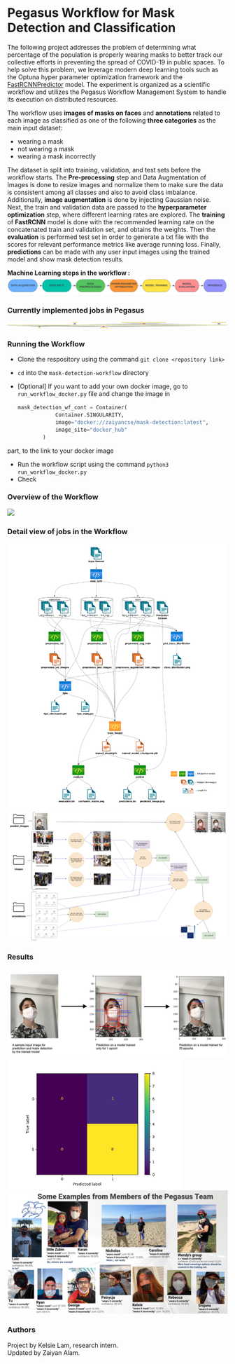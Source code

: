 # Pegasus Workflow for Mask Detection and Classification

The following project addresses the problem of determining what percentage of the population is properly wearing masks to better track our collective efforts in preventing the spread of COVID-19 in public spaces. To help solve this problem, we leverage modern deep learning tools such as the Optuna hyper parameter optimization framework and the [FastRCNNPredictor](https://arxiv.org/abs/1506.01497) model. The experiment is organized as a scientific workflow and utilizes the Pegasus Workflow Management System to handle its execution on distributed resources. 


The workflow uses **images of masks on faces** and **annotations** related to each image as classified as one of the following **three categories** as the main input dataset:
* wearing a mask 
* not wearing a mask
* wearing a mask incorrectly

The dataset is split into training, validation, and test sets before the workflow starts.  The **Pre-processing** step and Data Augmentation of Images is done to resize images and normalize them to make sure the data is consistent among all classes and also to avoid class imbalance. Additionally, **image augmentation** is done by injecting Gaussian noise. Next, the train and validation data are passed to the **hyperparameter optimization** step, where different learning rates are explored. The **training** of **FastRCNN** model is done with the recommended learning rate on the concatenated train and validation set, and obtains the weights. Then the **evaluation** is performed test set in order to generate a txt file with the scores for relevant performance metrics like average running loss. Finally, **predictions** can be made with any user input images using the trained model and show mask detection results.

**Machine Learning steps in the workflow :**
<br>
<img src="imgs/ml_steps3.png" style="width: 900px;"/>
<br>


### Currently implemented jobs in Pegasus
![workflow](imgs/mask_detection.png)


### Running the Workflow

* Clone the respository using the command `git clone <repository link>`
* `cd` into the `mask-detection-workflow` directory
*  [Optional] If you want to add your own docker image, go to `run_workflow_docker.py` file and change the image in 

    ```python
    mask_detection_wf_cont = Container(
                Container.SINGULARITY,
                image="docker://zaiyancse/mask-detection:latest",
                image_site="docker_hub"
            )
    ``` 
    
  part, to the link to your docker image
* Run the workflow script using the command `python3 run_workflow_docker.py`
* Check 

### Overview of the Workflow
<img src="imgs/MaskDetection.png" />

### Detail view of jobs in the Workflow
![workflow](imgs/wf_graph2.png)
<img src="imgs/mask_dectection_wf2.png" />


### Results
<img src="imgs/prediction.png" />
<img src="imgs/cm.png" style="width: 400px"/>
<img src="imgs/group_mask_detection.png" />

### Authors
Project by Kelsie Lam, research intern.<br>
Updated by Zaiyan Alam.

